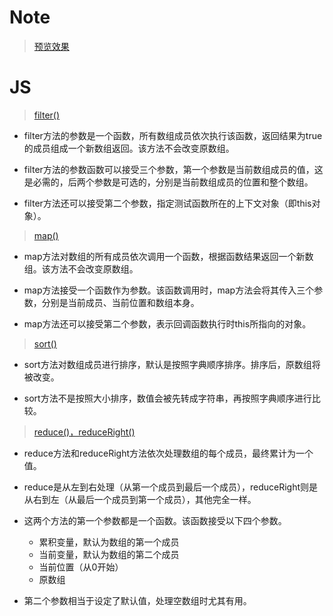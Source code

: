 Note
===

> [预览效果](https://wispamulet.github.io/js30-practice/04%20-%20Array%20Cardio%20Day%201/index.html)

JS
===

> [filter()](http://javascript.ruanyifeng.com/stdlib/array.html#toc16)

+ filter方法的参数是一个函数，所有数组成员依次执行该函数，返回结果为true的成员组成一个新数组返回。该方法不会改变原数组。

+ filter方法的参数函数可以接受三个参数，第一个参数是当前数组成员的值，这是必需的，后两个参数是可选的，分别是当前数组成员的位置和整个数组。

+ filter方法还可以接受第二个参数，指定测试函数所在的上下文对象（即this对象）。

> [map()](http://javascript.ruanyifeng.com/stdlib/array.html#toc14)

+ map方法对数组的所有成员依次调用一个函数，根据函数结果返回一个新数组。该方法不会改变原数组。

+ map方法接受一个函数作为参数。该函数调用时，map方法会将其传入三个参数，分别是当前成员、当前位置和数组本身。

+ map方法还可以接受第二个参数，表示回调函数执行时this所指向的对象。

> [sort()](http://javascript.ruanyifeng.com/stdlib/array.html#toc13)

+ sort方法对数组成员进行排序，默认是按照字典顺序排序。排序后，原数组将被改变。

+ sort方法不是按照大小排序，数值会被先转成字符串，再按照字典顺序进行比较。

> [reduce()，reduceRight()](http://javascript.ruanyifeng.com/stdlib/array.html#toc18)

+ reduce方法和reduceRight方法依次处理数组的每个成员，最终累计为一个值。

+ reduce是从左到右处理（从第一个成员到最后一个成员），reduceRight则是从右到左（从最后一个成员到第一个成员），其他完全一样。

+ 这两个方法的第一个参数都是一个函数。该函数接受以下四个参数。

  - 累积变量，默认为数组的第一个成员
  - 当前变量，默认为数组的第二个成员
  - 当前位置（从0开始）
  - 原数组

+ 第二个参数相当于设定了默认值，处理空数组时尤其有用。